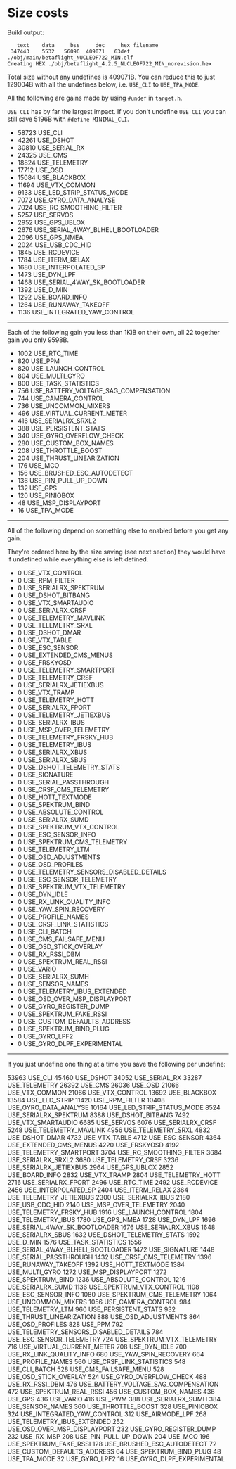Size costs
==========

Build output:

       text	   data	    bss	    dec	    hex	filename
     347443	   5532	  56096	 409071	  63def	./obj/main/betaflight_NUCLEOF722_MIN.elf
    Creating HEX ./obj/betaflight_4.2.5_NUCLEOF722_MIN_norevision.hex

Total size without any undefines is 409071B. You can reduce this to just 129004B with all the undefines below, i.e. `USE_CLI` to `USE_TPA_MODE`.

All the following are gains made by using `#undef` in `target.h`.

`USE_CLI` has by far the largest impact. If you don't undefine `USE_CLI` you can still save 5196B with `#define MINIMAL_CLI`.

* 58723 USE_CLI
* 42261 USE_DSHOT
* 30810 USE_SERIAL_RX
* 24325 USE_CMS
* 18824 USE_TELEMETRY
* 17712 USE_OSD
* 15084 USE_BLACKBOX
* 11694 USE_VTX_COMMON
* 9133 USE_LED_STRIP_STATUS_MODE
* 7072 USE_GYRO_DATA_ANALYSE
* 7024 USE_RC_SMOOTHING_FILTER
* 5257 USE_SERVOS
* 2952 USE_GPS_UBLOX
* 2676 USE_SERIAL_4WAY_BLHELI_BOOTLOADER
* 2096 USE_GPS_NMEA
* 2024 USE_USB_CDC_HID
* 1845 USE_RCDEVICE
* 1784 USE_ITERM_RELAX
* 1680 USE_INTERPOLATED_SP
* 1473 USE_DYN_LPF
* 1468 USE_SERIAL_4WAY_SK_BOOTLOADER
* 1392 USE_D_MIN
* 1292 USE_BOARD_INFO
* 1264 USE_RUNAWAY_TAKEOFF
* 1136 USE_INTEGRATED_YAW_CONTROL

----

Each of the following gain you less than 1KiB on their own, all 22 together gain you only 9598B.

* 1002 USE_RTC_TIME
* 820 USE_PPM
* 820 USE_LAUNCH_CONTROL
* 804 USE_MULTI_GYRO
* 800 USE_TASK_STATISTICS
* 756 USE_BATTERY_VOLTAGE_SAG_COMPENSATION
* 744 USE_CAMERA_CONTROL
* 736 USE_UNCOMMON_MIXERS
* 496 USE_VIRTUAL_CURRENT_METER
* 416 USE_SERIALRX_SRXL2
* 388 USE_PERSISTENT_STATS
* 340 USE_GYRO_OVERFLOW_CHECK
* 280 USE_CUSTOM_BOX_NAMES
* 208 USE_THROTTLE_BOOST
* 204 USE_THRUST_LINEARIZATION
* 176 USE_MCO
* 156 USE_BRUSHED_ESC_AUTODETECT
* 136 USE_PIN_PULL_UP_DOWN
* 132 USE_GPS
* 120 USE_PINIOBOX
* 48 USE_MSP_DISPLAYPORT
* 16 USE_TPA_MODE

----

All of the following depend on something else to enabled before you get any gain.

They're ordered here by the size saving (see next section) they would have if undefined while everything else is left defined.

* 0 USE_VTX_CONTROL
* 0 USE_RPM_FILTER
* 0 USE_SERIALRX_SPEKTRUM
* 0 USE_DSHOT_BITBANG
* 0 USE_VTX_SMARTAUDIO
* 0 USE_SERIALRX_CRSF
* 0 USE_TELEMETRY_MAVLINK
* 0 USE_TELEMETRY_SRXL
* 0 USE_DSHOT_DMAR
* 0 USE_VTX_TABLE
* 0 USE_ESC_SENSOR
* 0 USE_EXTENDED_CMS_MENUS
* 0 USE_FRSKYOSD
* 0 USE_TELEMETRY_SMARTPORT
* 0 USE_TELEMETRY_CRSF
* 0 USE_SERIALRX_JETIEXBUS
* 0 USE_VTX_TRAMP
* 0 USE_TELEMETRY_HOTT
* 0 USE_SERIALRX_FPORT
* 0 USE_TELEMETRY_JETIEXBUS
* 0 USE_SERIALRX_IBUS
* 0 USE_MSP_OVER_TELEMETRY
* 0 USE_TELEMETRY_FRSKY_HUB
* 0 USE_TELEMETRY_IBUS
* 0 USE_SERIALRX_XBUS
* 0 USE_SERIALRX_SBUS
* 0 USE_DSHOT_TELEMETRY_STATS
* 0 USE_SIGNATURE
* 0 USE_SERIAL_PASSTHROUGH
* 0 USE_CRSF_CMS_TELEMETRY
* 0 USE_HOTT_TEXTMODE
* 0 USE_SPEKTRUM_BIND
* 0 USE_ABSOLUTE_CONTROL
* 0 USE_SERIALRX_SUMD
* 0 USE_SPEKTRUM_VTX_CONTROL
* 0 USE_ESC_SENSOR_INFO
* 0 USE_SPEKTRUM_CMS_TELEMETRY
* 0 USE_TELEMETRY_LTM
* 0 USE_OSD_ADJUSTMENTS
* 0 USE_OSD_PROFILES
* 0 USE_TELEMETRY_SENSORS_DISABLED_DETAILS
* 0 USE_ESC_SENSOR_TELEMETRY
* 0 USE_SPEKTRUM_VTX_TELEMETRY
* 0 USE_DYN_IDLE
* 0 USE_RX_LINK_QUALITY_INFO
* 0 USE_YAW_SPIN_RECOVERY
* 0 USE_PROFILE_NAMES
* 0 USE_CRSF_LINK_STATISTICS
* 0 USE_CLI_BATCH
* 0 USE_CMS_FAILSAFE_MENU
* 0 USE_OSD_STICK_OVERLAY
* 0 USE_RX_RSSI_DBM
* 0 USE_SPEKTRUM_REAL_RSSI
* 0 USE_VARIO
* 0 USE_SERIALRX_SUMH
* 0 USE_SENSOR_NAMES
* 0 USE_TELEMETRY_IBUS_EXTENDED
* 0 USE_OSD_OVER_MSP_DISPLAYPORT
* 0 USE_GYRO_REGISTER_DUMP
* 0 USE_SPEKTRUM_FAKE_RSSI
* 0 USE_CUSTOM_DEFAULTS_ADDRESS
* 0 USE_SPEKTRUM_BIND_PLUG
* 0 USE_GYRO_LPF2
* 0 USE_GYRO_DLPF_EXPERIMENTAL

----

If you just undefine one thing at a time you save the following per undefine:

53963 USE_CLI
45460 USE_DSHOT
34052 USE_SERIAL_RX
33287 USE_TELEMETRY
26392 USE_CMS
26036 USE_OSD
21066 USE_VTX_COMMON
21066 USE_VTX_CONTROL
13692 USE_BLACKBOX
13584 USE_LED_STRIP
11420 USE_RPM_FILTER
10408 USE_GYRO_DATA_ANALYSE
10164 USE_LED_STRIP_STATUS_MODE
8524 USE_SERIALRX_SPEKTRUM
8388 USE_DSHOT_BITBANG
7492 USE_VTX_SMARTAUDIO
6685 USE_SERVOS
6076 USE_SERIALRX_CRSF
5248 USE_TELEMETRY_MAVLINK
4956 USE_TELEMETRY_SRXL
4832 USE_DSHOT_DMAR
4732 USE_VTX_TABLE
4712 USE_ESC_SENSOR
4364 USE_EXTENDED_CMS_MENUS
4220 USE_FRSKYOSD
4192 USE_TELEMETRY_SMARTPORT
3704 USE_RC_SMOOTHING_FILTER
3684 USE_SERIALRX_SRXL2
3680 USE_TELEMETRY_CRSF
3236 USE_SERIALRX_JETIEXBUS
2964 USE_GPS_UBLOX
2852 USE_BOARD_INFO
2832 USE_VTX_TRAMP
2804 USE_TELEMETRY_HOTT
2716 USE_SERIALRX_FPORT
2496 USE_RTC_TIME
2492 USE_RCDEVICE
2456 USE_INTERPOLATED_SP
2404 USE_ITERM_RELAX
2364 USE_TELEMETRY_JETIEXBUS
2300 USE_SERIALRX_IBUS
2180 USE_USB_CDC_HID
2140 USE_MSP_OVER_TELEMETRY
2040 USE_TELEMETRY_FRSKY_HUB
1916 USE_LAUNCH_CONTROL
1804 USE_TELEMETRY_IBUS
1780 USE_GPS_NMEA
1728 USE_DYN_LPF
1696 USE_SERIAL_4WAY_SK_BOOTLOADER
1676 USE_SERIALRX_XBUS
1648 USE_SERIALRX_SBUS
1632 USE_DSHOT_TELEMETRY_STATS
1592 USE_D_MIN
1576 USE_TASK_STATISTICS
1556 USE_SERIAL_4WAY_BLHELI_BOOTLOADER
1472 USE_SIGNATURE
1448 USE_SERIAL_PASSTHROUGH
1432 USE_CRSF_CMS_TELEMETRY
1396 USE_RUNAWAY_TAKEOFF
1392 USE_HOTT_TEXTMODE
1384 USE_MULTI_GYRO
1272 USE_MSP_DISPLAYPORT
1272 USE_SPEKTRUM_BIND
1236 USE_ABSOLUTE_CONTROL
1216 USE_SERIALRX_SUMD
1136 USE_SPEKTRUM_VTX_CONTROL
1108 USE_ESC_SENSOR_INFO
1080 USE_SPEKTRUM_CMS_TELEMETRY
1064 USE_UNCOMMON_MIXERS
1056 USE_CAMERA_CONTROL
984 USE_TELEMETRY_LTM
960 USE_PERSISTENT_STATS
932 USE_THRUST_LINEARIZATION
888 USE_OSD_ADJUSTMENTS
864 USE_OSD_PROFILES
828 USE_PPM
792 USE_TELEMETRY_SENSORS_DISABLED_DETAILS
784 USE_ESC_SENSOR_TELEMETRY
724 USE_SPEKTRUM_VTX_TELEMETRY
716 USE_VIRTUAL_CURRENT_METER
708 USE_DYN_IDLE
700 USE_RX_LINK_QUALITY_INFO
680 USE_YAW_SPIN_RECOVERY
664 USE_PROFILE_NAMES
560 USE_CRSF_LINK_STATISTICS
548 USE_CLI_BATCH
528 USE_CMS_FAILSAFE_MENU
528 USE_OSD_STICK_OVERLAY
524 USE_GYRO_OVERFLOW_CHECK
488 USE_RX_RSSI_DBM
476 USE_BATTERY_VOLTAGE_SAG_COMPENSATION
472 USE_SPEKTRUM_REAL_RSSI
456 USE_CUSTOM_BOX_NAMES
436 USE_GPS
436 USE_VARIO
416 USE_PWM
388 USE_SERIALRX_SUMH
384 USE_SENSOR_NAMES
360 USE_THROTTLE_BOOST
328 USE_PINIOBOX
324 USE_INTEGRATED_YAW_CONTROL
312 USE_AIRMODE_LPF
268 USE_TELEMETRY_IBUS_EXTENDED
252 USE_OSD_OVER_MSP_DISPLAYPORT
232 USE_GYRO_REGISTER_DUMP
232 USE_RX_MSP
208 USE_PIN_PULL_UP_DOWN
204 USE_MCO
196 USE_SPEKTRUM_FAKE_RSSI
128 USE_BRUSHED_ESC_AUTODETECT
72 USE_CUSTOM_DEFAULTS_ADDRESS
64 USE_SPEKTRUM_BIND_PLUG
48 USE_TPA_MODE
32 USE_GYRO_LPF2
16 USE_GYRO_DLPF_EXPERIMENTAL
